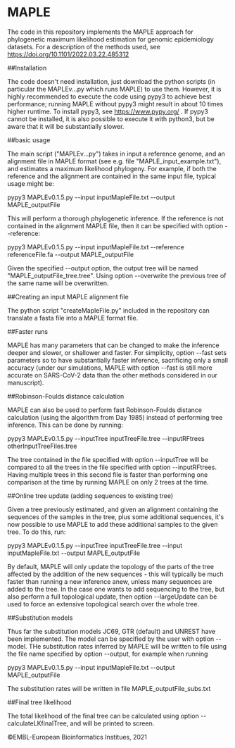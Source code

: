 # MAPLE

The code in this repository implements the MAPLE approach for phylogenetic maximum likelihood estimation for genomic epidemiology datasets.
For a description of the methods used, see https://doi.org/10.1101/2022.03.22.485312


##Installation

The code doesn't need installation, just download the python scripts (in particular the MAPLEv...py which runs MAPLE) to use them.
However, it is highly recommended to execute the code using pypy3 to achieve best performance; running MAPLE without pypy3 might result in about 10 times higher runtime.
To install pypy3, see https://www.pypy.org/ .
If pypy3 cannot be installed, it is also possible to execute it with python3, but be aware that it will be substantially slower.


##basic usage

The main script ("MAPLEv...py") takes in input a reference genome, and an alignment file in MAPLE format (see e.g. file "MAPLE_input_example.txt"), and estimates a maximum likelihood phylogeny. For example, if both the reference and the alignment are contained in the same input file, typical usage might be:

  pypy3 MAPLEv0.1.5.py --input inputMapleFile.txt --output MAPLE_outputFile

This will perform a thorough phylogenetic inference.
If the reference is not contained in the alignment MAPLE file, then it can be specified with option --reference:

  pypy3 MAPLEv0.1.5.py --input inputMapleFile.txt --reference referenceFile.fa --output MAPLE_outputFile

Given the specified --output option, the output tree will be named "MAPLE_outputFile_tree.tree". Using option --overwrite the previous tree of the same name will be overwritten.


##Creating an input MAPLE alignment file

The python script "createMapleFile.py" included in the repository can translate a fasta file into a MAPLE format file.


##Faster runs

MAPLE has many parameters that can be changed to make the inference deeper and slower, or shallower and faster.
For simplicity, option --fast sets parameters so to have substantially faster inference, sacrificing only a small accuracy (under our simulations, MAPLE with option --fast is still more accurate on SARS-CoV-2 data than the other methods considered in our manuscript).


##Robinson-Foulds distance calculation

MAPLE can also be used to perform fast Robinson-Foulds distance calculation (using the algorithm from Day 1985) instead of performing tree inference.
This can be done by running:

  pypy3 MAPLEv0.1.5.py --inputTree inputTreeFile.tree --inputRFtrees otherInputTreeFiles.tree

The tree contained in the file specified with option --inputTree will be compared to all the trees in the file specified with option --inputRFtrees.
Having multiple trees in this second file is faster than performing one comparison at the time by running MAPLE on only 2 trees at the time.


##Online tree update (adding sequences to existing tree)

Given a tree previously estimated, and given an alignment containing the sequences of the samples in the tree, plus some additional sequences, it's now possible to use MAPLE to add these additional samples to the given tree. To do this, run:

  pypy3 MAPLEv0.1.5.py --inputTree inputTreeFile.tree --input inputMapleFile.txt --output MAPLE_outputFile

By default, MAPLE will only update the topology of the parts of the tree affected by the addition of the new sequences - this will typically be much faster than running a new inference anew, unless many sequences are added to the tree. In the case one wants to add sequencing to the tree, but also perform a full topological update, then option --largeUpdate can be used to force an extensive topological search over the whole tree.


##Substitution models

Thus far the substitution models JC69, GTR (default) and UNREST have been implemented. The model can be specified by the user with option --model.
THe substitution rates inferred by MAPLE will be written to file using the file name specified by option --output, for example when running

  pypy3 MAPLEv0.1.5.py --input inputMapleFile.txt --output MAPLE_outputFile
  
The substitution rates will be written in file MAPLE_outputFile_subs.txt

##Final tree likelihood

The total likelihood of the final tree can be calculated using option --calculateLKfinalTree, and will be printed to screen.


©EMBL-European Bioinformatics Institues, 2021
